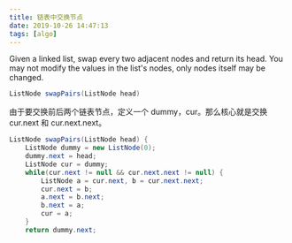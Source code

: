```yaml
---
title: 链表中交换节点
date: 2019-10-26 14:47:13
tags: [algo]
---
```

Given a linked list, swap every two adjacent nodes and return its head.
You may not modify the values in the list's nodes, only nodes itself may be changed.

```java
ListNode swapPairs(ListNode head) 
```
由于要交换前后两个链表节点，定义一个 dummy，cur。那么核心就是交换 cur.next 和 cur.next.next。
```java
ListNode swapPairs(ListNode head) {
    ListNode dummy = new ListNode(0);
    dummy.next = head;
    ListNode cur = dummy;
    while(cur.next != null && cur.next.next != null) {
        ListNode a = cur.next, b = cur.next.next;
        cur.next = b;
        a.next = b.next;
        b.next = a;
        cur = a;
    }
    return dummy.next;
```
